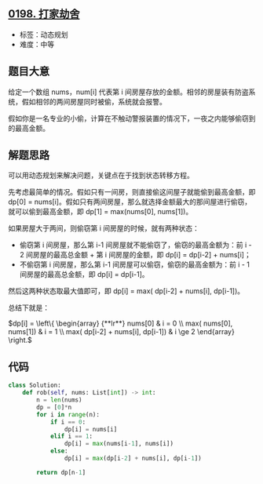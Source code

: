 ## [0198. 打家劫舍](https://leetcode-cn.com/problems/house-robber/)

- 标签：动态规划
- 难度：中等

## 题目大意

给定一个数组 nums，num[i] 代表第 i 间房屋存放的金额。相邻的房屋装有防盗系统，假如相邻的两间房屋同时被偷，系统就会报警。

假如你是一名专业的小偷，计算在不触动警报装置的情况下，一夜之内能够偷窃到的最高金额。

## 解题思路

可以用动态规划来解决问题，关键点在于找到状态转移方程。

先考虑最简单的情况。假如只有一间房，则直接偷这间屋子就能偷到最高金额，即 dp[0] = nums[i]。假如只有两间房屋，那么就选择金额最大的那间屋进行偷窃，就可以偷到最高金额，即 dp[1] = max(nums[0], nums[1])。

如果房屋大于两间，则偷窃第 i 间房屋的时候，就有两种状态：

- 偷窃第 i 间房屋，那么第 i-1 间房屋就不能偷窃了，偷窃的最高金额为：前 i - 2 间房屋的最高总金额 + 第 i 间房屋的金额，即 dp[i] = dp[i-2] + nums[i]；
- 不偷窃第 i 间房屋，那么第 i-1 间房屋可以偷窃，偷窃的最高金额为：前 i - 1 间房屋的最高总金额，即 dp[i] = dp[i-1]。

然后这两种状态取最大值即可，即 dp[i] = max( dp[i-2] + nums[i], dp[i-1])。

总结下就是：

$dp[i] = \left\{ \begin{array} {**lr**}  nums[0] & i = 0 \\ max( nums[0], nums[1]) & i = 1 \\ max( dp[i-2] + nums[i], dp[i-1]) & i \ge 2 \end{array} \right.$

## 代码

```Python
class Solution:
    def rob(self, nums: List[int]) -> int:
        n = len(nums)
        dp = [0]*n
        for i in range(n):
            if i == 0:
                dp[i] = nums[i]
            elif i == 1:
                dp[i] = max(nums[i-1], nums[i])
            else:
                dp[i] = max(dp[i-2] + nums[i], dp[i-1])

        return dp[n-1]
```


